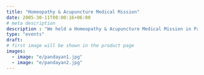 ```yaml
---
title: "Homeopathy & Acupuncture Medical Mission"
date: 2005-30-11T08:00:16+06:00
# meta description
description : "We held a Homeopathy & Acupuncture Medical Mission in Pandayan Bulacan with DOH Representative Dr. Ras & Noel Tuazon"
type: "events"
draft: 
# first image will be shown in the product page
images:
  - image: "e/pandayan1.jpg"
  - image: "e/pandayan2.jpg"    
---
```



<!-- We held a Homeopathy & Acupuncture Medical Mission in Pandayan Bulacan with DOH Representative Dr. Ras & Noel Tuazon. -->




